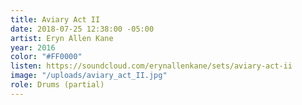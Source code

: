 ```yaml
---
title: Aviary Act II
date: 2018-07-25 12:38:00 -05:00
artist: Eryn Allen Kane
year: 2016
color: "#FF0000"
listen: https://soundcloud.com/erynallenkane/sets/aviary-act-ii
image: "/uploads/aviary_act_II.jpg"
role: Drums (partial)
---
```


